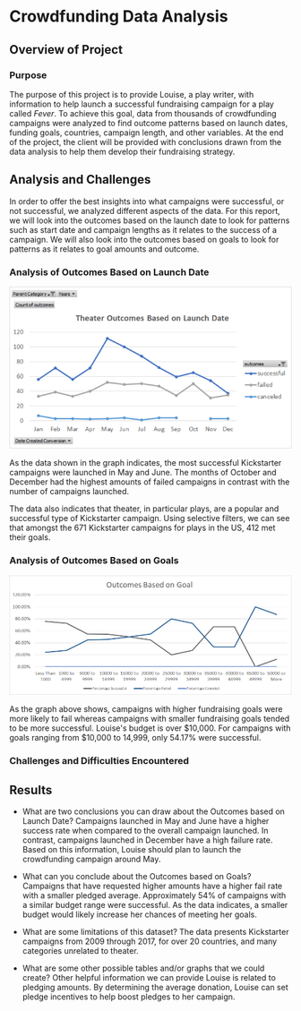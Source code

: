 # Crowdfunding Data Analysis

## Overview of Project

### Purpose
The purpose of this project is to provide Louise, a play writer, with information to help launch a successful fundraising campaign for a play called *Fever*. To achieve this goal, data from thousands of crowdfunding campaigns were analyzed to find outcome patterns based on launch dates, funding goals, countries, campaign length, and other variables. At the end of the project, the client will be provided with conclusions drawn from the data analysis to help them develop their fundraising strategy.

## Analysis and Challenges
In order to offer the best insights into what campaigns were successful, or not successful, we analyzed different aspects of the data. For this report, we will look into the outcomes based on the launch date to look for patterns such as start date and campaign lengths as it relates to the success of a campaign. We will also look into the outcomes based on goals to look for patterns as it relates to goal amounts and outcome.

### Analysis of Outcomes Based on Launch Date
![Theater Outcome Based on Launch Date Graph](https://raw.githubusercontent.com/vandenesserm/kickstarter-analysis/main/Theater_Outcomes_vs_Launch.png)


As the data shown in the graph indicates, the most successful Kickstarter campaigns were launched in May and June. The months of October and December had the highest amounts of failed campaigns in contrast with the number of campaigns launched.


The data also indicates that theater, in particular plays, are a popular and successful type of Kickstarter campaign. Using selective filters, we can see that amongst the 671 Kickstarter campaigns for plays in the US, 412 met their goals.


### Analysis of Outcomes Based on Goals
![Outcomes Based on Goals Graph](https://github.com/vandenesserm/kickstarter-analysis/blob/05def24e0952948221645ca128e676c82f8d2bd1/Outcomes_vs_Goals.png?raw=true)

As the graph above shows, campaigns with higher fundraising goals were more likely to fail whereas campaigns with smaller fundraising goals tended to be more successful. Louise's budget is over $10,000.  For campaigns with goals ranging from $10,000 to 14,999, only 54.17% were successful.


### Challenges and Difficulties Encountered



## Results

- What are two conclusions you can draw about the Outcomes based on Launch Date?
    Campaigns launched in May and June have a higher success rate when compared to the overall campaign launched. In contrast, campaigns launched in December have a high failure rate. Based on this information, Louise should plan to launch the crowdfunding campaign around May.

- What can you conclude about the Outcomes based on Goals?
    Campaigns that have requested higher amounts have a higher fail rate with a smaller pledged average. Approximately 54% of campaigns with a similar budget range were successful. As the data indicates, a smaller budget would likely increase her chances of meeting her goals.

- What are some limitations of this dataset?
The data presents Kickstarter campaigns from 2009 through 2017, for over 20 countries, and many categories unrelated to theater. 


- What are some other possible tables and/or graphs that we could create?
Other helpful information we can provide Louise is related to pledging amounts. By determining the average donation, Louise can set pledge incentives to help boost pledges to her campaign.

